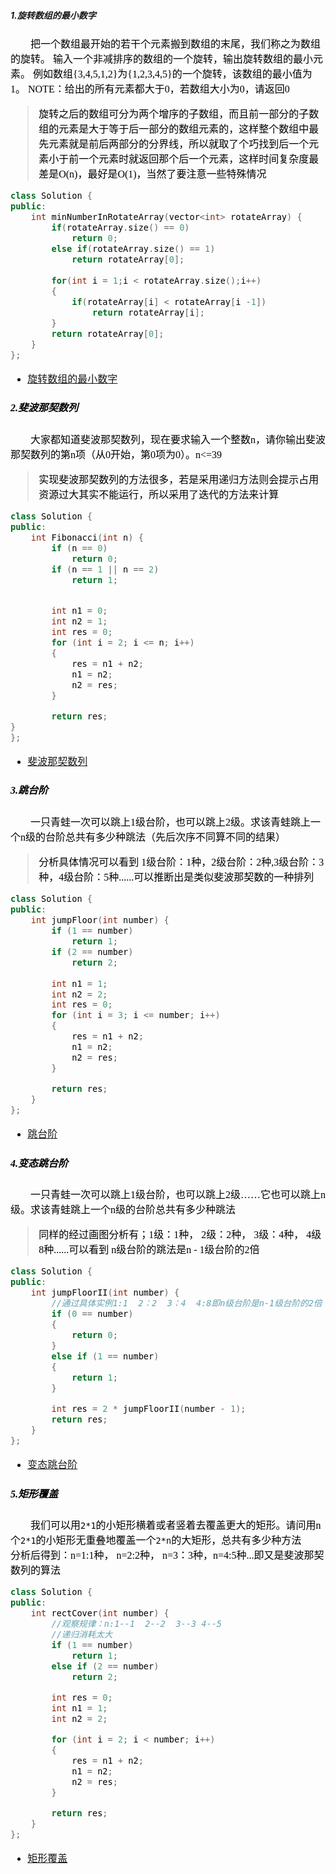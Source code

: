 ##### 1.旋转数组的最小数字
<font color=black size=3 face="微软雅黑">&emsp;&emsp;把一个数组最开始的若干个元素搬到数组的末尾，我们称之为数组的旋转。 输入一个非减排序的数组的一个旋转，输出旋转数组的最小元素。 例如数组{3,4,5,1,2}为{1,2,3,4,5}的一个旋转，该数组的最小值为1。 NOTE：给出的所有元素都大于0，若数组大小为0，请返回0
> <font color=black size=3 face="微软雅黑">旋转之后的数组可分为两个增序的子数组，而且前一部分的子数组的元素是大于等于后一部分的数组元素的，这样整个数组中最先元素就是前后两部分的分界线，所以就取了个巧找到后一个元素小于前一个元素时就返回那个后一个元素，这样时间复杂度最差是O(n)，最好是O(1)，当然了要注意一些特殊情况
```cpp
class Solution {
public:
    int minNumberInRotateArray(vector<int> rotateArray) {
        if(rotateArray.size() == 0)
            return 0;
        else if(rotateArray.size() == 1)
            return rotateArray[0];
        
        for(int i = 1;i < rotateArray.size();i++)
        {
            if(rotateArray[i] < rotateArray[i -1])
                return rotateArray[i];
        }
        return rotateArray[0];
    }
};
```
- <font color=black size=3 face="微软雅黑">[旋转数组的最小数字](https://www.nowcoder.com/practice/9f3231a991af4f55b95579b44b7a01ba?tpId=13&tqId=11159&tPage=1&rp=1&ru=/ta/coding-interviews&qru=/ta/coding-interviews/question-ranking)
##### 2.斐波那契数列
<font color=black size=3 face="微软雅黑">&emsp;&emsp;大家都知道斐波那契数列，现在要求输入一个整数n，请你输出斐波那契数列的第n项（从0开始，第0项为0）。n<=39
> <font color=black size=3 face="微软雅黑">实现斐波那契数列的方法很多，若是采用递归方法则会提示占用资源过大其实不能运行，所以采用了迭代的方法来计算
```cpp
class Solution {
public:
	int Fibonacci(int n) {
		if (n == 0)
			return 0;
		if (n == 1 || n == 2)
			return 1;


		int n1 = 0;
		int n2 = 1;
		int res = 0;
		for (int i = 2; i <= n; i++)
		{
			res = n1 + n2;
			n1 = n2;
			n2 = res;
		}

		return res;
}
};
```
- <font color=black size=3 face="微软雅黑">[斐波那契数列](https://www.nowcoder.com/practice/c6c7742f5ba7442aada113136ddea0c3?tpId=13&tqId=11160&tPage=1&rp=1&ru=/ta/coding-interviews&qru=/ta/coding-interviews/question-ranking)
##### 3.跳台阶
<font color=black size=3 face="微软雅黑">&emsp;&emsp;一只青蛙一次可以跳上1级台阶，也可以跳上2级。求该青蛙跳上一个n级的台阶总共有多少种跳法（先后次序不同算不同的结果）
> <font color=black size=3 face="微软雅黑">分析具体情况可以看到 1级台阶：1种，2级台阶：2种,3级台阶：3种，4级台阶：5种......可以推断出是类似斐波那契数的一种排列
```cpp
class Solution {
public:
    int jumpFloor(int number) {
        if (1 == number)
			return 1;
		if (2 == number)
			return 2;
		
		int n1 = 1;
		int n2 = 2;
		int res = 0;
		for (int i = 3; i <= number; i++)
		{
			res = n1 + n2;
			n1 = n2;
			n2 = res;
		}

		return res;
    }
};
```
- <font color=black size=3 face="微软雅黑">[跳台阶](https://www.nowcoder.com/practice/8c82a5b80378478f9484d87d1c5f12a4?tpId=13&tqId=11161&tPage=1&rp=1&ru=/ta/coding-interviews&qru=/ta/coding-interviews/question-ranking)
##### 4.变态跳台阶
<font color=black size=3 face="微软雅黑">&emsp;&emsp;一只青蛙一次可以跳上1级台阶，也可以跳上2级……它也可以跳上n级。求该青蛙跳上一个n级的台阶总共有多少种跳法
> <font color=black size=3 face="微软雅黑">同样的经过画图分析有；1级：1种， 2级：2种， 3级：4种， 4级8种......可以看到 n级台阶的跳法是n - 1级台阶的2倍
```cpp
class Solution {
public:
	int jumpFloorII(int number) {
        //通过具体实例1:1  2：2  3：4  4:8即n级台阶是n-1级台阶的2倍
		if (0 == number)
		{
			return 0;
		}
		else if (1 == number)
		{
			return 1;
		}

		int res = 2 * jumpFloorII(number - 1);
		return res;
	}
};
```
- <font color=black size=3 face="微软雅黑">[变态跳台阶](https://www.nowcoder.com/practice/22243d016f6b47f2a6928b4313c85387?tpId=13&tqId=11162&tPage=1&rp=1&ru=%2Fta%2Fcoding-interviews&qru=%2Fta%2Fcoding-interviews%2Fquestion-ranking)
##### 5.矩形覆盖
<font color=black size=3 face="微软雅黑">&emsp;&emsp;我们可以用`2*1`的小矩形横着或者竖着去覆盖更大的矩形。请问用n个`2*1`的小矩形无重叠地覆盖一个`2*n`的大矩形，总共有多少种方法
<font color=black size=3 face="微软雅黑">&emsp;&emsp;分析后得到：n=1:1种， n=2:2种， n=3：3种，n=4:5种...即又是斐波那契数列的算法
```cpp
class Solution {
public:
	int rectCover(int number) {
        //观察规律：n:1--1  2--2  3--3 4--5
        //递归消耗太大
		if (1 == number)
			return 1;
		else if (2 == number)
			return 2;

		int res = 0;
		int n1 = 1;
		int n2 = 2;

		for (int i = 2; i < number; i++)
		{
			res = n1 + n2;
			n1 = n2;
			n2 = res;
		}

		return res;
	}
};
```
- [矩形覆盖](https://www.nowcoder.com/practice/72a5a919508a4251859fb2cfb987a0e6?tpId=13&tqId=11163&tPage=1&rp=1&ru=%2Fta%2Fcoding-interviews&qru=%2Fta%2Fcoding-interviews%2Fquestion-ranking)


